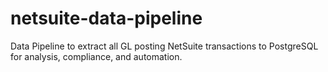 # netsuite-data-pipeline
Data Pipeline to extract all GL posting NetSuite transactions to PostgreSQL for analysis, compliance, and automation.

